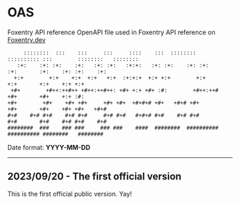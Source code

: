 # OAS
Foxentry API reference OpenAPI file used in Foxentry API reference on [Foxentry.dev](https://foxentry.dev)

 ```
      ::::::::  :::    :::     :::     ::::    :::  ::::::::  :::::::::: :::        ::::::::   :::::::: 
    :+:    :+: :+:    :+:   :+: :+:   :+:+:   :+: :+:    :+: :+:        :+:       :+:    :+: :+:    :+: 
   +:+        +:+    +:+  +:+   +:+  :+:+:+  +:+ +:+        +:+        +:+       +:+    +:+ +:+         
  +#+        +#++:++#++ +#++:++#++: +#+ +:+ +#+ :#:        +#++:++#   +#+       +#+    +:+ :#:          
 +#+        +#+    +#+ +#+     +#+ +#+  +#+#+# +#+   +#+# +#+        +#+       +#+    +#+ +#+   +#+#    
#+#    #+# #+#    #+# #+#     #+# #+#   #+#+# #+#    #+# #+#        #+#       #+#    #+# #+#    #+#     
########  ###    ### ###     ### ###    ####  ########  ########## ########## ########   ########       
```

Date format: **YYYY-MM-DD**

***
## 2023/09/20 - The first official version <br>
This is the first official public version. Yay! <br><br>

